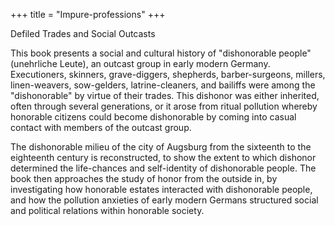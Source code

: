 +++
title = "Impure-professions"
+++

Defiled Trades and Social Outcasts

This book presents a social and cultural history of "dishonorable people" (unehrliche Leute), an outcast group in early modern Germany. Executioners, skinners, grave-diggers, shepherds, barber-surgeons, millers, linen-weavers, sow-gelders, latrine-cleaners, and bailiffs were among the "dishonorable" by virtue of their trades. This dishonor was either inherited, often through several generations, or it arose from ritual pollution whereby honorable citizens could become dishonorable by coming into casual contact with members of the outcast group.

The dishonorable milieu of the city of Augsburg from the sixteenth to the eighteenth century is reconstructed, to show the extent to which dishonor determined the life-chances and self-identity of dishonorable people. The book then approaches the study of honor from the outside in, by investigating how honorable estates interacted with dishonorable people, and how the pollution anxieties of early modern Germans structured social and political relations within honorable society.